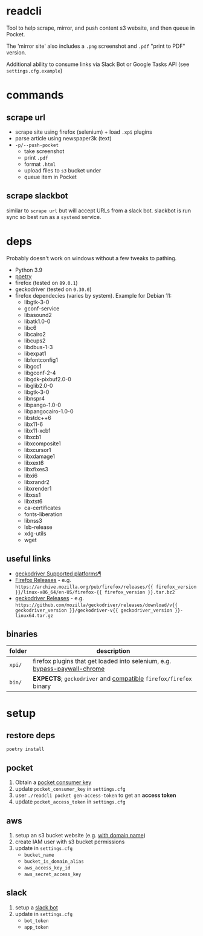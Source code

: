 # readcli
Tool to help scrape, mirror, and push content s3 website, and then queue in Pocket.

The 'mirror site' also includes a `.png` screenshot and `.pdf` "print to PDF" version.

Additional ability to consume links via Slack Bot or Google Tasks API (see `settings.cfg.example`)

# commands
## scrape url
- scrape site using firefox (selenium) + load `.xpi` plugins
- parse article using newspaper3k (text)
- `-p/--push-pocket`
    - take screenshot
    - print `.pdf`
    - format `.html`
    - upload files to `s3` bucket under
    - queue item in Pocket

## scrape slackbot
similar to `scrape url` but will accept URLs from a slack bot. slackbot is run sync so best run as a `systemd` service.

# deps
Probably doesn't work on windows without a few tweaks to pathing.

- Python 3.9
- [poetry](https://python-poetry.org/)
- firefox (tested on `89.0.1`)
- geckodriver (tested on `0.30.0`)
- firefox dependecies (varies by system). Example for Debian 11:
    - libgtk-3-0
    - gconf-service
    - libasound2
    - libatk1.0-0
    - libc6
    - libcairo2
    - libcups2
    - libdbus-1-3
    - libexpat1
    - libfontconfig1 
    - libgcc1
    - libgconf-2-4
    - libgdk-pixbuf2.0-0
    - libglib2.0-0
    - libgtk-3-0
    - libnspr4
    - libpango-1.0-0
    - libpangocairo-1.0-0
    - libstdc++6
    - libx11-6
    - libx11-xcb1
    - libxcb1
    - libxcomposite1
    - libxcursor1
    - libxdamage1
    - libxext6
    - libxfixes3
    - libxi6
    - libxrandr2
    - libxrender1
    - libxss1
    - libxtst6
    - ca-certificates
    - fonts-liberation
    - libnss3
    - lsb-release
    - xdg-utils
    - wget

## useful links
- [geckodriver Supported platforms¶](https://firefox-source-docs.mozilla.org/testing/geckodriver/Support.html)
- [Firefox Releases](https://archive.mozilla.org/pub/firefox/releases/) - e.g. `https://archive.mozilla.org/pub/firefox/releases/{{ firefox_version }}/linux-x86_64/en-US/firefox-{{ firefox_version }}.tar.bz2`
- [geckodriver Releases](https://github.com/mozilla/geckodriver/releases) - e.g. `https://github.com/mozilla/geckodriver/releases/download/v{{ geckodriver_version }}/geckodriver-v{{ geckodriver_version }}-linux64.tar.gz`

## binaries
folder          | description
----------------|-----------------------------------------
`xpi/`          | firefox plugins that get loaded into selenium, e.g. [bypass-paywall-chrome](https://github.com/iamadamdev/bypass-paywalls-chrome)
`bin/`          | **EXPECTS**; `geckodriver` and [compatible](https://firefox-source-docs.mozilla.org/testing/geckodriver/Support.html) `firefox/firefox` binary

# setup
## restore deps
`poetry install`

## pocket
1. Obtain a [pocket consumer key](https://getpocket.com/developer/docs/authentication)
2. update `pocket_consumer_key` in `settings.cfg`
3. user `./readcli pocket gen-access-token` to get an **access token**
4. update `pocket_access_token` in `settings.cfg` 

## aws
1. setup an s3 bucket website (e.g. [with domain name](https://docs.aws.amazon.com/AmazonS3/latest/userguide/website-hosting-custom-domain-walkthrough.html))
2. create IAM user with s3 bucket permissions
3. update in `settings.cfg`
    - `bucket_name`
    - `bucket_is_domain_alias`
    - `aws_access_key_id`
    - `aws_secret_access_key`

## slack
1. setup a [slack bot](https://slack.dev/bolt-python/tutorial/getting-started)
2. update in `settings.cfg`
    - `bot_token`
    - `app_token`